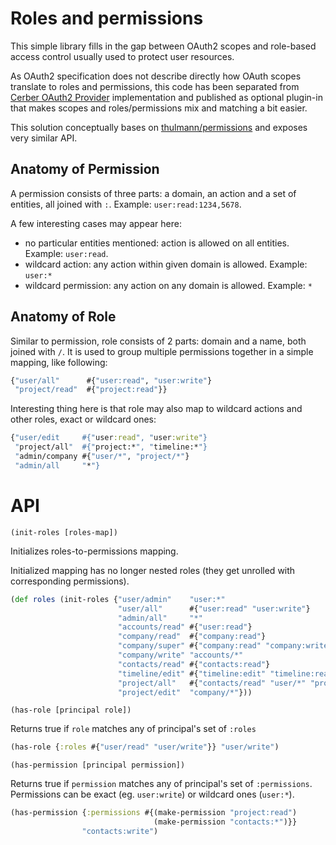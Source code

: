 # Roles and permissions

This simple library fills in the gap between OAuth2 scopes and role-based access control usually used to protect user resources.

As OAuth2 specification does not describe directly how OAuth scopes translate to roles and permissions, this code has been separated from
[Cerber OAuth2 Provider](https://github.com/mbuczko/cerber-oauth2-provider) implementation and published as optional plugin-in that makes
scopes and roles/permissions mix and matching a bit easier.

This solution conceptually bases on [thulmann/permissions](https://github.com/tuhlmann/permissions) and exposes very similar API.

## Anatomy of Permission

A permission consists of three parts: a domain, an action and a set of entities, all joined with `:`. Example: `user:read:1234,5678`.

A few interesting cases may appear here:

 - no particular entities mentioned: action is allowed on all entities. Example: `user:read`.
 - wildcard action: any action within given domain is allowed. Example: `user:*`
 - wildcard permission: any action on any domain is allowed. Example: `*`

## Anatomy of Role

Similar to permission, role consists of 2 parts: domain and a name, both joined with `/`.
It is used to group multiple permissions together in a simple mapping, like following:

``` clojure
{"user/all"      #{"user:read", "user:write"}
 "project/read"  #{"project:read"}}
```

Interesting thing here is that role may also map to wildcard actions and other roles, exact or wildcard ones:

``` clojure
{"user/edit     #{"user:read", "user:write"}
 "project/all"  #{"project:*", "timeline:*"}
 "admin/company #{"user/*", "project/*"}
 "admin/all     "*"}
```

# API

`(init-roles [roles-map])`

Initializes roles-to-permissions mapping.

Initialized mapping has no longer nested roles (they get unrolled with corresponding permissions).

``` clojure
(def roles (init-roles {"user/admin"    "user:*"
                        "user/all"      #{"user:read" "user:write"}
                        "admin/all"     "*"
                        "accounts/read" #{"user:read"}
                        "company/read"  #{"company:read"}
                        "company/super" #{"company:read" "company:write" "company:edit" "company:delete"}
                        "company/write" "accounts/*"
                        "contacts/read" #{"contacts:read"}
                        "timeline/edit" #{"timeline:edit" "timeline:read"}
                        "project/all"   #{"contacts/read" "user/*" "project:read"}
                        "project/edit"  "company/*"}))
```

`(has-role [principal role])`

Returns true if `role` matches any of principal's set of `:roles` 

``` clojure
(has-role {:roles #{"user/read" "user/write"}} "user/write")
```

`(has-permission [principal permission])`

Returns true if `permission` matches any of principal's set of `:permissions`.
Permissions can be exact (eg. `user:write`) or wildcard ones (`user:*`).

``` clojure
(has-permission {:permissions #{(make-permission "project:read")
                                (make-permission "contacts:*")}}
                "contacts:write")
```

